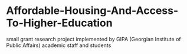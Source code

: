 # Affordable-Housing-And-Access-To-Higher-Education
small grant research project implemented by GIPA (Georgian Institute of Public Affairs) academic staff and students
